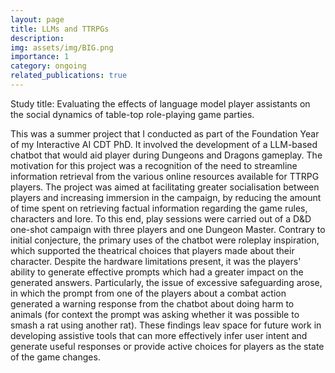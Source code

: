 ```yaml
---
layout: page
title: LLMs and TTRPGs
description:
img: assets/img/BIG.png
importance: 1
category: ongoing
related_publications: true
---
```

Study title: Evaluating the effects of language model player assistants on the social dynamics of table-top role-playing game parties.

This was a summer project that I conducted as part of the Foundation Year of my Interactive AI CDT PhD. It involved the development of a LLM-based chatbot that would aid player during Dungeons and Dragons gameplay. The motivation for this project was a recognition of the need to streamline information retrieval from the various online resources available for TTRPG players. The project was aimed at facilitating greater socialisation between players and increasing immersion in the campaign, by reducing the amount of time spent on retrieving factual information regarding the game rules, characters and lore. To this end, play sessions were carried out of a D&D one-shot campaign with three players and one Dungeon Master. Contrary to initial conjecture, the primary uses of the chatbot were roleplay inspiration, which supported the theatrical choices that players made about their character. Despite the hardware limitations present, it was the players' ability to generate effective prompts which had a greater impact on the generated answers. Particularly, the issue of excessive safeguarding arose, in which the prompt from one of the players about a combat action generated a warning response from the chatbot about doing harm to animals (for context the prompt was asking whether it was possible to smash a rat using another rat). These findings leav space for future work in developing assistive tools that can more effectively infer user intent and generate useful responses or provide active choices for players as the state of the game changes.
